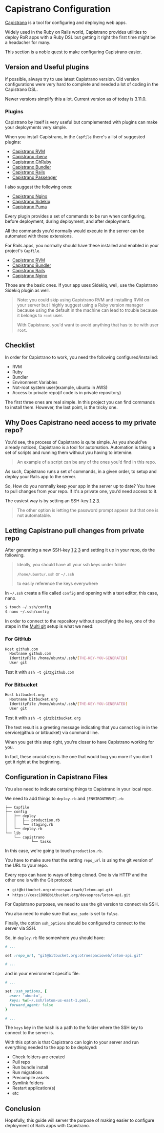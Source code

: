 # Capistrano Configuration

[Capistrano](https://capistranorb.com/) is a tool for configuring and deploying web apps.

Widely used in the Ruby on Rails world, Capistrano provides utilities to deploy RoR apps with a Ruby DSL but getting it right the first time might be a headacher for many.

This section is a noble quest to make configuring Capistrano easier.

## Version and Useful plugins

If possible, always try to use latest Capistrano version. Old version configurations were very hard to complete and needed a lot of coding in the Capistrano DSL.

Newer versions simplify this a lot. Current version as of today is 3.11.0.

### Plugins

Capistrano by itself is very useful but complemented with plugins can make your deployments very simple.

When you install Capistrano, in the `Capfile` there's a list of suggested plugins:

- [Capistrano RVM](https://github.com/capistrano/rvm)
- [Capistrano rbenv](https://github.com/capistrano/rbenv)
- [Capistrano ChRuby](https://github.com/capistrano/chruby)
- [Capistrano Bundler](https://github.com/capistrano/bundler)
- [Capistrano Rails](https://github.com/capistrano/rails)
- [Capistrano Passenger](https://github.com/capistrano/passenger)

I also suggest the following ones:

- [Capistrano Nginx](https://github.com/ivalkeen/capistrano-nginx)
- [Capistrano Sidekiq](https://github.com/seuros/capistrano-sidekiq)
- [Capistrano Puma](https://github.com/seuros/capistrano-puma)

Every plugin provides a set of commands to be run when configuring, before deployment, during deployment, and after deployment.

All the commands you'd normally would execute in the server can be automated with these extensions.

For Rails apps, you normally should have these installed and enabled in your project's `Capfile`.

- [Capistrano RVM](https://github.com/capistrano/rvm)
- [Capistrano Bundler](https://github.com/capistrano/bundler)
- [Capistrano Rails](https://github.com/capistrano/rails)
- [Capistrano Nginx](https://github.com/ivalkeen/capistrano-nginx)

Those are the basic ones. If your app uses Sidekiq, well, use the Capistrano Sidekiq plugin as well.

> Note: you could skip using Capistrano RVM and installing RVM on your server but I highly suggest using a Ruby version manager because using the default in the machine can lead to trouble because it belongs to `root` user.
>
> With Capistrano, you'd want to avoid anything that has to be with user `root`.

## Checklist

In order for Capistrano to work, you need the following configured/installed:

- RVM
- Ruby
- Bundler
- Environment Variables
- Not-root system user(example, ubuntu in AWS)
- Access to private repo(if code is in private repository)

The first three ones are real simple. In this project you can find commands to install them. However, the last point, is the tricky one.

## Why Does Capistrano need access to my private repo?

You'd see, the process of Capistrano is quite simple. As you should've already noticed, Capistrano is a tool for automation. Automation is taking a set of scripts and running them without you having to intervine.

> An example of a script can be any of the ones you'd find in this repo.

As such, Capistrano runs a set of commands, in a given order, to setup and deploy your Rails app to the server.

So, How do you normally keep your app in the server up to date? You have to pull changes from your repo. If it's a private one, you'd need access to it.

The easiest way is by setting an SSH-key [1][ssh-bitbucket] [2][ssh-github] [3][multi-git].

> The other option is letting the password prompt appear but that one is not automatable.

## Letting Capistrano pull changes from private repo

After generating a new SSH-key [1][ssh-bitbucket] [2][ssh-github] [3][multi-git] and setting it up in your repo, do the following.

> Ideally, you should have all your ssh keys under folder
>
> `/home/ubuntu/.ssh` or `~/.ssh`
>
> to easily reference the keys everywhere

In `~/.ssh` create a file called `config` and opening with a text editor, this case, nano.

```bash
$ touch ~/.ssh/config
$ nano ~/.ssh/config
```

In order to connect to the repository without specifying the key, one of the steps in the [Multi git](multi-git) setup is what we need:

### For GitHub

```bash
Host github.com
  Hostname github.com
  IdentityFile /home/ubuntu/.ssh/[THE-KEY-YOU-GENERATED]
  User git
```

Test it with `ssh -t git@github.com`

### For Bitbucket

```bash
Host bitbucket.org
  Hostname bitbucket.org
  IdentityFile /home/ubuntu/.ssh/[THE-KEY-YOU-GENERATED]
  User git
```

Test it with `ssh -t git@bitbucket.org`

The test result is a greeting message indicating that you cannot log in in the service(github or bitbucket) via command line.

When you get this step right, you're closer to have Capistrano working for you.

In fact, these crucial step is the one that would bug you more if you don't get it right at the beginning.

## Configuration in Capistrano Files

You also need to indicate certaing things to Capistrano in your local repo.

We need to add things to `deploy.rb` and `[ENVIRONTMENT].rb`

```
├── Capfile
├── config
│   ├── deploy
│   │   ├── production.rb
│   │   └── staging.rb
│   └── deploy.rb
└── lib
    └── capistrano
            └── tasks
```

In this case, we're going to touch `production.rb`.

You have to make sure that the setting `repo_url` is using the git version of the URL to your repo.

Every repo can have to ways of being cloned. One is via HTTP and the other one is with the Git protocol:

- `git@bitbucket.org:otroespacioweb/letom-api.git`
- `https://cesc1989@bitbucket.org/devaspros/letom-api.git`

For Capistrano purposes, we need to use the git version to connect via SSH.

You also need to make sure that `use_sudo` is set to `false`.

Finally, the option `ssh_options` should be configured to connect to the server via SSH.

So, in `deploy.rb` file somewhere you should have:

```ruby
# ...

set :repo_url, "git@bitbucket.org:otroespacioweb/letom-api.git"

# ...
```

and in your environment specific file:

```ruby
# ...

set :ssh_options, {
  user: 'ubuntu',
  keys: %w[~/.ssh/letom-us-east-1.pem],
  forward_agent: false
}

# ...
```

The `keys` key in the hash is a path to the folder where the SSH key to connect to the server is.

With this option is that Capistrano can login to your server and run everything needed to the app to be deployed:

- Check folders are created
- Pull repo
- Run bundle install
- Run migrations
- Precompile assets
- Symlink folders
- Restart application(s)
- etc

## Conclusion

Hopefully, this guide will server the purpose of making easier to configure deployment of Rails apps with Capistrano.

[ssh-bitbucket]: https://confluence.atlassian.com/bitbucket/set-up-an-ssh-key-728138079.html
[ssh-github]: https://help.github.com/en/articles/generating-a-new-ssh-key-and-adding-it-to-the-ssh-agent
[multi-git]: https://gist.github.com/cesc1989/ce791228177867271147770629fe754b

